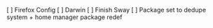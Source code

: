 [ ] Firefox Config
[ ] Darwin
[ ] Finish Sway
[ ] Package set to dedupe system + home manager package redef